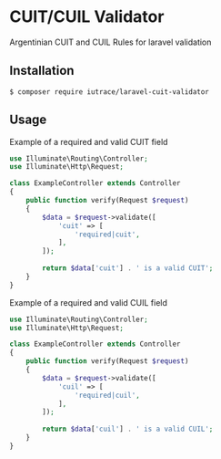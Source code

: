 # CUIT/CUIL Validator
Argentinian CUIT and CUIL Rules for laravel validation

## Installation

```console
$ composer require iutrace/laravel-cuit-validator
```

## Usage

Example of a required and valid CUIT field

```php
use Illuminate\Routing\Controller;
use Illuminate\Http\Request;

class ExampleController extends Controller
{   
    public function verify(Request $request)
    {
        $data = $request->validate([
            'cuit' => [
                'required|cuit',
            ],
        ]);
        
        return $data['cuit'] . ' is a valid CUIT';
    }
}
```

Example of a required and valid CUIL field

```php
use Illuminate\Routing\Controller;
use Illuminate\Http\Request;

class ExampleController extends Controller
{   
    public function verify(Request $request)
    {
        $data = $request->validate([
            'cuil' => [
                'required|cuil',
            ],
        ]);
        
        return $data['cuil'] . ' is a valid CUIL';
    }
}
```